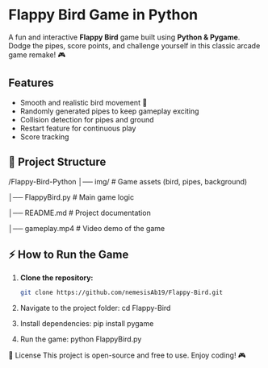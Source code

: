 # Flappy Bird Game in Python
A fun and interactive **Flappy Bird** game built using **Python & Pygame**.  
Dodge the pipes, score points, and challenge yourself in this classic arcade game remake! 🎮

## Features
- Smooth and realistic bird movement 🐤  
- Randomly generated pipes to keep gameplay exciting  
- Collision detection for pipes and ground  
- Restart feature for continuous play  
- Score tracking  

## 📂 Project Structure
/Flappy-Bird-Python 
│── img/   # Game assets (bird, pipes, background) 

│── FlappyBird.py   # Main game logic 

│── README.md   # Project documentation 

│── gameplay.mp4   # Video demo of the game

## ⚡ How to Run the Game
1. **Clone the repository:**
   ```bash
   git clone https://github.com/nemesisAb19/Flappy-Bird.git

2. Navigate to the project folder:
   cd Flappy-Bird

3. Install dependencies:
   pip install pygame

4. Run the game:
   python FlappyBird.py


📜 License
This project is open-source and free to use. Enjoy coding! 🎮
